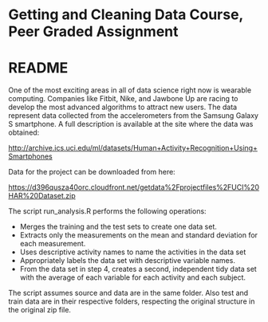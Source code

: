 # Getting and Cleaning Data Course, Peer Graded Assignment
# README

One of the most exciting areas in all of data science right now is wearable 
computing. Companies like Fitbit, Nike, and Jawbone Up are racing to develop 
the most advanced algorithms to attract new users. The data represent data 
collected from the accelerometers from the Samsung Galaxy S smartphone. 
A full description is available at the site where the data was obtained:

http://archive.ics.uci.edu/ml/datasets/Human+Activity+Recognition+Using+Smartphones

Data for the project can be downloaded from here:

https://d396qusza40orc.cloudfront.net/getdata%2Fprojectfiles%2FUCI%20HAR%20Dataset.zip

The script run_analysis.R performs the following operations:

* Merges the training and the test sets to create one data set.
* Extracts only the measurements on the mean and standard deviation for each 
measurement.
* Uses descriptive activity names to name the activities in the data set
* Appropriately labels the data set with descriptive variable names.
* From the data set in step 4, creates a second, independent tidy data set with 
the average of each variable for each activity and each subject.

The script assumes source and data are in the same folder. Also test and train 
data are in their respective folders, respecting the original structure in 
the original zip file.